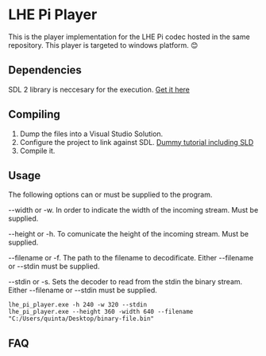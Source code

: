 # LHE Pi Player
 This is the player implementation for the LHE Pi codec hosted in the same repository. This player is targeted to windows platform. :blush:

## Dependencies
SDL 2 library is neccesary for the execution. [Get it here](https://www.libsdl.org/download-2.0.php)

## Compiling
1. Dump the files into a Visual Studio Solution. 
2. Configure the project to link against SDL. [Dummy tutorial including SLD](https://www.wikihow.com/Set-Up-SDL-with-Visual-Studio-2017)
3. Compile it.

## Usage
 The following options can or must be supplied to the program.

--width or -w. In order to indicate the width of the incoming stream. Must be supplied.

--height or -h. To comunicate the height of the incoming stream. Must be supplied.

--filename or -f. The path to the filename to decodificate. Either --filename or --stdin must be supplied.

--stdin or -s. Sets the decoder to read from the stdin the binary stream. Either --filename or --stdin must be supplied.

```
lhe_pi_player.exe -h 240 -w 320 --stdin
lhe_pi_player.exe --height 360 -width 640 --filename "C:/Users/quinta/Desktop/binary-file.bin"
```
## FAQ




